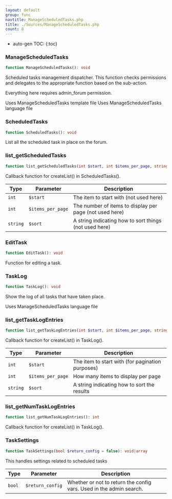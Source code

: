 ```yaml
---
layout: default
group: func
navtitle: ManageScheduledTasks.php
title: ./Sources/ManageScheduledTasks.php
count: 8
---
```

* auto-gen TOC:
{:toc}
### ManageScheduledTasks

```php
function ManageScheduledTasks(): void
```
Scheduled tasks management dispatcher. This function checks permissions and delegates
to the appropriate function based on the sub-action.

Everything here requires admin_forum permission.

Uses ManageScheduledTasks template file
Uses ManageScheduledTasks language file

### ScheduledTasks

```php
function ScheduledTasks(): void
```
List all the scheduled task in place on the forum.



### list_getScheduledTasks

```php
function list_getScheduledTasks(int $start, int $items_per_page, string $sort): array
```
Callback function for createList() in ScheduledTasks().



Type|Parameter|Description
---|---|---
`int`|`$start`|The item to start with (not used here)
`int`|`$items_per_page`|The number of items to display per page (not used here)
`string`|`$sort`|A string indicating how to sort things (not used here)

### EditTask

```php
function EditTask(): void
```
Function for editing a task.



### TaskLog

```php
function TaskLog(): void
```
Show the log of all tasks that have taken place.

Uses ManageScheduledTasks language file

### list_getTaskLogEntries

```php
function list_getTaskLogEntries(int $start, int $items_per_page, string $sort): array
```
Callback function for createList() in TaskLog().



Type|Parameter|Description
---|---|---
`int`|`$start`|The item to start with (for pagination purposes)
`int`|`$items_per_page`|How many items to display per page
`string`|`$sort`|A string indicating how to sort the results

### list_getNumTaskLogEntries

```php
function list_getNumTaskLogEntries(): int
```
Callback function for createList() in TaskLog().



### TaskSettings

```php
function TaskSettings(bool $return_config = false): void|array
```
This handles settings related to scheduled tasks



Type|Parameter|Description
---|---|---
`bool`|`$return_config`|Whether or not to return the config vars. Used in the admin search.

